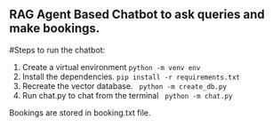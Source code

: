 ## RAG Agent Based Chatbot to ask queries and make bookings.

#Steps to run the chatbot:

1. Create a virtual environment
   ``` python -m venv env ```
2. Install the dependencies.
   ``` pip install -r requirements.txt ```
3. Recreate the vector database.
   ``` python -m create_db.py```
4. Run chat.py to chat from the terminal
   ``` python -m chat.py```

Bookings are stored in booking.txt file.

